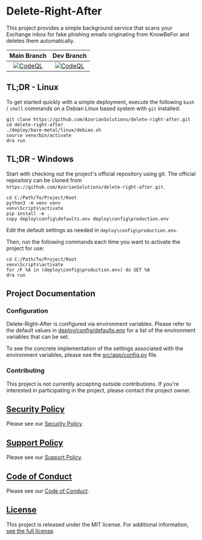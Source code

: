 # Delete-Right-After

This project provides a simple background service that scans your Exchange inbox for fake phishing emails originating
from KnowBeFor and deletes them automatically.

|                                                                                                           Main Branch                                                                                                           |                                                                                                           Dev Branch                                                                                                           |
|:-------------------------------------------------------------------------------------------------------------------------------------------------------------------------------------------------------------------------------:|:------------------------------------------------------------------------------------------------------------------------------------------------------------------------------------------------------------------------------:|
| [![CodeQL](https://github.com/AzorianSolutions/delete-right-after/actions/workflows/codeql-analysis.yml/badge.svg?branch=main)](https://github.com/AzorianSolutions/delete-right-after/actions/workflows/codeql-analysis.yml) | [![CodeQL](https://github.com/AzorianSolutions/delete-right-after/actions/workflows/codeql-analysis.yml/badge.svg?branch=dev)](https://github.com/AzorianSolutions/delete-right-after/actions/workflows/codeql-analysis.yml)

## TL;DR - Linux

To get started quickly with a simple deployment, execute the following `bash` / `shell` commands on a Debian Linux
based system with `git` installed:

```
git clone https://github.com/AzorianSolutions/delete-right-after.git
cd delete-right-after
./deploy/bare-metal/linux/debian.sh
source venv/bin/activate
dra run
```

## TL;DR - Windows

Start with checking out the project's official repository using git. The official repository can be
cloned from `https://github.com/AzorianSolutions/delete-right-after.git`.

```
cd C:/Path/To/Project/Root
python3 -m venv venv
venv\Scripts\activate
pip install -e .
copy deploy\config\defaults.env deploy\config\production.env
```

Edit the default settings as needed in `deploy\config\production.env`.

Then, run the following commands each time you want to activate the project for use:

```
cd C:/Path/To/Project/Root
venv\Scripts\activate
for /F %A in (deploy\config\production.env) do SET %A
dra run
```

## Project Documentation

### Configuration

Delete-Right-After is configured via environment variables. Please refer to the default values in [deploy/config/defaults.env](./deploy/config/defaults.env) for a list of the
environment variables that can be set.

To see the concrete implementation of the settings associated with the environment variables, please see the
[src/app/config.py](./src/app/config.py) file.

### Contributing

This project is not currently accepting outside contributions. If you're interested in participating in the project,
please contact the project owner.

## [Security Policy](./.github/SECURITY.md)

Please see our [Security Policy](./.github/SECURITY.md).

## [Support Policy](./.github/SUPPORT.md)

Please see our [Support Policy](./.github/SUPPORT.md).

## [Code of Conduct](./.github/CODE_OF_CONDUCT.md)

Please see our [Code of Conduct](./.github/CODE_OF_CONDUCT.md).

## [License](./LICENSE)

This project is released under the MIT license. For additional information, [see the full license](./LICENSE).
